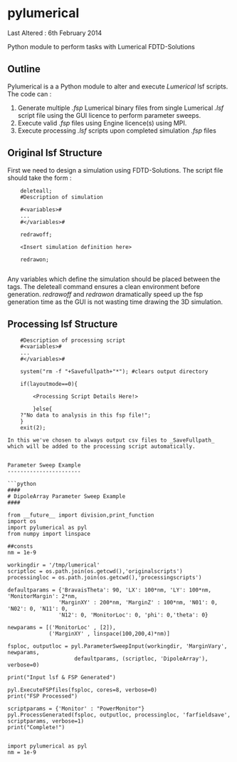 pylumerical
===========

Last Altered : 6th February 2014

Python module to perform tasks with Lumerical FDTD-Solutions

Outline
-------

Pylumerical is a a Python module to alter and execute _Lumerical_ lsf scripts. The code can :

1. Generate multiple _.fsp_ Lumerical binary files from single Lumerical _.lsf_ script file using the GUI licence to perform parameter sweeps.
2. Execute valid _.fsp_ files using Engine licence(s) using MPI.
3. Execute processing _.lsf_ scripts upon completed simulation _.fsp_ files

Original lsf Structure
----------------------
First we need to design a simulation using FDTD-Solutions. The script file should take the form :

```
    deleteall;
    #Description of simulation
    
    #<variables>#
    ...
    #</variables>#
    
    redrawoff;
    
    <Insert simulation definition here>
    
    redrawon;
    
```
Any variables which define the simulation should be placed between the tags. The deleteall command ensures a clean environment before generation. _redrawoff_ and _redrawon_ dramatically speed up the fsp generation time as the GUI is not wasting time drawing the 3D simulation.

Processing lsf Structure
------------------------

```
    #Description of processing script
    #<variables>#
    ...
    #</variables>#

    system("rm -f "+Savefullpath+"*"); #clears output directory

    if(layoutmode==0){

        <Processing Script Details Here!>

        }else{
    ?"No data to analysis in this fsp file!";
    }
    exit(2);

In this we've chosen to always output csv files to _SaveFullpath_ which will be added to the processing script automatically.


Parameter Sweep Example
-----------------------

```python
####
# DipoleArray Parameter Sweep Example
####

from __future__ import division,print_function
import os
import pylumerical as pyl
from numpy import linspace

##consts
nm = 1e-9

workingdir = '/tmp/lumerical'
scriptloc = os.path.join(os.getcwd(),'originalscripts')
processingloc = os.path.join(os.getcwd(),'processingscripts')

defaultparams = {'BravaisTheta': 90, 'LX': 100*nm, 'LY': 100*nm, 'MonitorMargin': 2*nm,
                'MarginXY' : 200*nm, 'MarginZ' : 100*nm, 'N01': 0, 'N02': 0, 'N11': 0, 
                'N12': 0, 'MonitorLoc': 0, 'phi': 0,'theta': 0}

newparams = [('MonitorLoc' , [2]),
             ('MarginXY' , linspace(100,200,4)*nm)]

fsploc, outputloc = pyl.ParameterSweepInput(workingdir, 'MarginVary', newparams,
                     defaultparams, (scriptloc, 'DipoleArray'), verbose=0)

print("Input lsf & FSP Generated")

pyl.ExecuteFSPfiles(fsploc, cores=8, verbose=0)
print("FSP Processed")

scriptparams = {'Monitor' : "PowerMonitor"}
pyl.ProcessGenerated(fsploc, outputloc, processingloc, 'farfieldsave', scriptparams, verbose=1)
print("Complete!")


import pylumerical as pyl
nm = 1e-9
```

